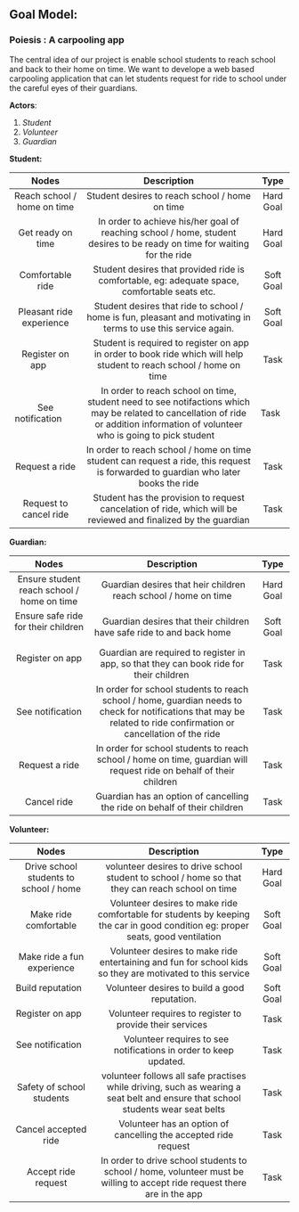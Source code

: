## Goal Model:
### Poiesis : A carpooling app
The central idea of our project is enable school students to reach school and back to their home on time. We want to develope a web based carpooling application 
that can let students request for ride to school under the careful eyes of their guardians. 

**Actors**:
1. *Student*
2. *Volunteer*
3. *Guardian* 

 
**Student:**

|Nodes                    |  Description | Type     |
|:-----------------------:|:------------:|:--------:|
|  Reach school / home on time   |  Student desires to reach school / home on time            | Hard Goal  |
|  Get ready on time      |  In order to achieve his/her goal of reaching school / home, student desires to be ready on time for waiting for the ride            | Hard Goal  |
|  Comfortable ride       |       Student desires that provided ride is comfortable, eg: adequate space, comfortable seats etc.       | Soft Goal  |
|  Pleasant ride experience    |  Student desires that ride to school / home is fun, pleasant and motivating in terms to use this service again.            | Soft Goal  |  
|  Register on app        |   Student is required to register on app in order to book ride which will help student to reach school / home on time           |  Task      |
|  See notification       | In order to reach school on time, student need to see notifactions which may be related to cancellation of ride or addition information of volunteer who is going to pick student             |    Task  |
|  Request a ride         | In order to reach school / home on time student can request a ride, this request is forwarded to guardian who later books the ride              |  Task      |
|  Request to cancel ride |  Student has the provision to request cancelation of ride, which will be reviewed and finalized by the guardian            |  Task      |


**Guardian:**
 
|Nodes                    |  Description | Type     |
|:-----------------------:|:------------:|:--------:|
|  Ensure student reach school / home on time |  Guardian desires that heir children reach school / home on time   | Hard Goal |
|  Ensure safe ride for their children    |    Guardian desires that their children have safe ride to and back home         | Soft Goal  |
|  Register on app        | Guardian are required to register in app, so that they can book ride for their children           |  Task      |
|  See notification   | In order for school students to reach school / home, guardian needs to check for notifications that may be related to ride confirmation or cancellation of the ride          |  Task  |    
|  Request a ride  | In order for school students to reach school / home on time, guardian will request ride on behalf of their children           | Task |
|  Cancel ride  | Guardian has an option of cancelling the ride on behalf of their children          |  Task  |

**Volunteer:**


|Nodes                    |  Description | Type     |
|:-----------------------:|:------------:|:--------:|
|  Drive school students to school / home |  volunteer desires to drive school student to school / home so that they can reach school on time    | Hard Goal |
|  Make ride comfortable          | Volunteer desires to make ride comfortable for students by keeping the car in good condition eg: proper seats, good ventilation | Soft Goal|
|  Make ride a fun experience| Volunteer desires to make ride entertaining and fun for school kids so they are motivated to this service | Soft Goal |
|  Build reputation         |  Volunteer desires to build a good reputation.        | Soft Goal |
|  Register on app        |  Volunteer requires to register to provide their services            |  Task     |
|  See notification        |   Volunteer requires to see notifications in order to keep updated.        | Task    |   
|  Safety of school students|  volunteer follows all safe practises while driving, such as wearing a seat belt and ensure that school students wear seat belts         | Task |
|  Cancel accepted ride              |    Volunteer has an option of cancelling the accepted ride request      | Task  |
|  Accept ride request             |      In order to drive school students to school / home, volunteer must be willing to accept ride request there are in the app     | Task   |
 


